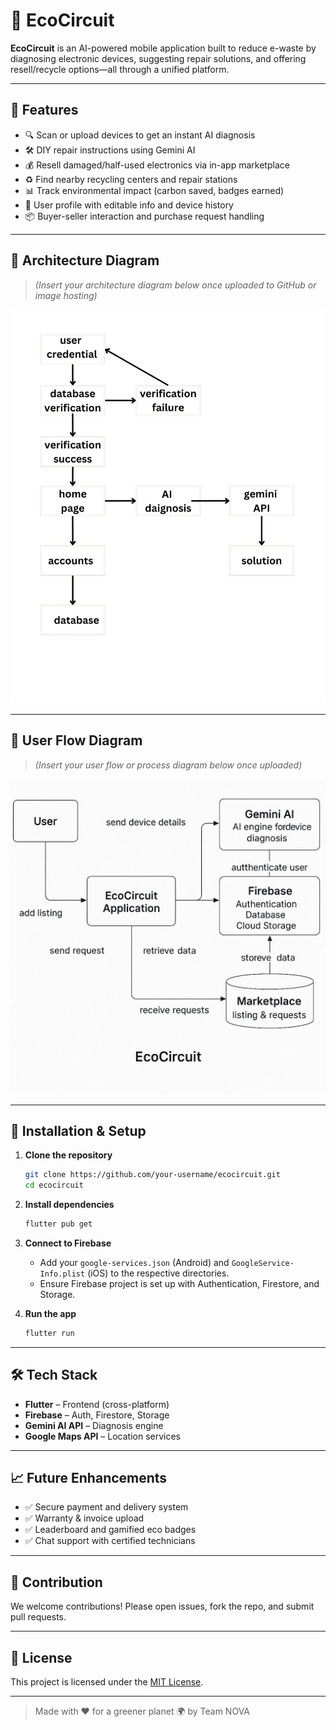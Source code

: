 # 🌿 EcoCircuit

**EcoCircuit** is an AI-powered mobile application built to reduce e-waste by diagnosing electronic devices, suggesting repair solutions, and offering resell/recycle options—all through a unified platform.

---

## 🚀 Features

- 🔍 Scan or upload devices to get an instant AI diagnosis
- 🛠 DIY repair instructions using Gemini AI
- 💰 Resell damaged/half-used electronics via in-app marketplace
- ♻️ Find nearby recycling centers and repair stations
- 📊 Track environmental impact (carbon saved, badges earned)
- 👤 User profile with editable info and device history
- 📦 Buyer-seller interaction and purchase request handling

---

## 🧠 Architecture Diagram

> _(Insert your architecture diagram below once uploaded to GitHub or image hosting)_  

<img src="image2.jpg" alt="Architecture Diagram" width="600"/>

---

## 🔁 User Flow Diagram

> _(Insert your user flow or process diagram below once uploaded)_  

<img src="image1.jpg" alt="User Flow Diagram" width="600"/>


---

## 🧪 Installation & Setup

1. **Clone the repository**
   ```bash
   git clone https://github.com/your-username/ecocircuit.git
   cd ecocircuit
   ```

2. **Install dependencies**
   ```bash
   flutter pub get
   ```

3. **Connect to Firebase**
   - Add your `google-services.json` (Android) and `GoogleService-Info.plist` (iOS) to the respective directories.
   - Ensure Firebase project is set up with Authentication, Firestore, and Storage.

4. **Run the app**
   ```bash
   flutter run
   ```

---

## 🛠 Tech Stack

- **Flutter** – Frontend (cross-platform)
- **Firebase** – Auth, Firestore, Storage
- **Gemini AI API** – Diagnosis engine
- **Google Maps API** – Location services

---

## 📈 Future Enhancements

- ✅ Secure payment and delivery system
- ✅ Warranty & invoice upload
- ✅ Leaderboard and gamified eco badges
- ✅ Chat support with certified technicians

---

## 🤝 Contribution

We welcome contributions! Please open issues, fork the repo, and submit pull requests.

---

## 📄 License

This project is licensed under the [MIT License](LICENSE).

---

> Made with ❤️ for a greener planet 🌍 by Team NOVA
